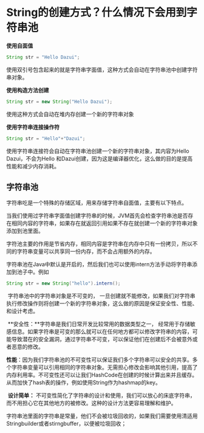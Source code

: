 # String的创建方式？什么情况下会用到字符串池

**使用自面值**

~~~java
String str = "Hello Dazui";
~~~

 使用双引号包含起来的就是字符串字面值，这种方式会自动在字符串池中创建字符串对象。

**使用构造方法创建**

~~~java
String str = new String("Hello Dazui");
~~~

使用这种方式会自动在堆内存创建一个新的字符串对象

**使用字符串连接操作符**

~~~java
String str = "Hello"+"Dazui";
~~~

使用字符串连接符会自动在字符串池创建一个新的字符串对象，其内容为Hello Dazui，不会为Hello 和Dazui创建，因为这是编译器优化，这么做的目的是提高性能和减少内存消耗。

## 字符串池

 字符串吃是一个特殊的存储区域，用来存储字符串自面值，主要有以下特点。

​	当我们使用过字符串字面值创建字符串的时候，JVM首先会检查字符串池是否存在相同内容的字符串，如果存在就返回引用如果不存在就创建一个新的字符串对象添加到池里面。

​	字符池主要的作用是节省内存，相同内容是字符串在内存中只有一份拷贝，所以不同的字符串变量可以共享同一份内存，而不会占用额外的内存。

​	字符串池在Java中默认是开启的，然后我们也可以使用intern方法手动将字符串添加到池子中。例如

~~~java
String str = new String("hello").intern();
~~~

​	字符串池中的字符串对象是不可变的， 一旦创建就不能修改，如果我们对字符串执行修改操作则将创建一个新的字符串对象，这么做的原因是保证安全性、性能、和设计考虑。

​	**安全性：**字符串是我们日常开发比较常用的数据类型之一， 经常用于存储敏感信息。如果字符串是可变的那么就可以在任何地方都可以修改字符串的内容，可能导致潜在的安全漏洞，通过字符串不可变，可以保证他们在创建后不会被意外或者恶意的修改。

​	**性能**：因为我们字符串池的不可变性可以保证我们多个字符串可以安全的共享。多个字符串变量可以引用相同的字符串对象。无需担心修改会影响其他引用，提高了内存利用率。不可变性还可以让我们HashCode在创建的时候计算出来并且缓存。从而加快了hash表的操作，例如使用String作为hashmap的key。

​	**设计简单：** 不可变性简化了字符串的设计和使用，我们可以放心的床底字符串，而不用担心它在其他地方的被修改。这种的设计方法更容易理解和维护。



​	字符串池里面的字符串是常量，他们不会被垃圾回收的，如果我们需要使用清适用Stringbuilder或者stirngbuffer，以便被垃圾回收；